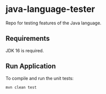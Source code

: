 # java-language-tester
Repo for testing features of the Java language.

## Requirements
JDK 16 is required.

## Run Application
To compile and run the unit tests:
```
mvn clean test
```

